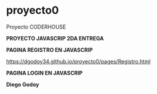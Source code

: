 # proyecto0 #

Proyecto CODERHOUSE

**PROYECTO JAVASCRIP
   2DA ENTREGA**
   
**PAGINA REGISTRO EN JAVASCRIP**

https://dgodoy34.github.io/proyecto0/pages/Registro.html

**PAGINA LOGIN EN JAVASCRIP**


**Diego Godoy**

